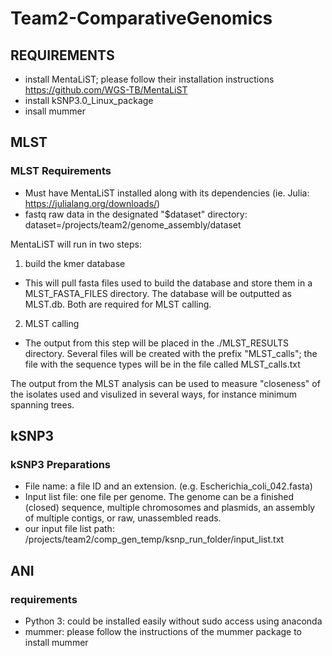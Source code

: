 # Team2-ComparativeGenomics

## REQUIREMENTS
- install MentaLiST; please follow their installation instructions https://github.com/WGS-TB/MentaLiST
- install kSNP3.0_Linux_package
- insall mummer

## MLST
### MLST Requirements
- Must have MentaLiST installed along with its dependencies (ie. Julia: https://julialang.org/downloads/)
- fastq raw data in the designated "$dataset" directory: dataset=/projects/team2/genome_assembly/dataset

MentaLiST will run in two steps:
1. build the kmer database 
  - This will pull fasta files used to build the database and store them in a MLST_FASTA_FILES directory. The database will be outputted    as MLST.db. Both are required for MLST calling.
2. MLST calling
  - The output from this step will be placed in the ./MLST_RESULTS directory. Several files will be created with the prefix "MLST_calls"; the file with the sequence types will be in the file called MLST_calls.txt

The output from the MLST analysis can be used to measure "closeness" of the isolates used and visulized in several ways, for instance minimum spanning trees.

## kSNP3
### kSNP3 Preparations
- File name:  a file ID and an extension. (e.g. Escherichia_coli_042.fasta)
- Input list file: one file per genome. The genome can be a finished (closed) sequence, multiple chromosomes and plasmids, an assembly of multiple contigs, or raw, unassembled reads.
- our input file list path: /projects/team2/comp_gen_temp/ksnp_run_folder/input_list.txt


## ANI
### requirements
- Python 3: could be installed easily without sudo access using anaconda 
- mummer: please follow the instructions of the mummer package to install mummer
